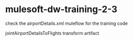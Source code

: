 # mulesoft-dw-training-2-3

check the airportDetails.xml muleflow for the training code

jointAirportDetailsToFlights transform artifact
